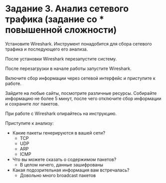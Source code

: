 # Задание 3. Анализ сетевого трафика (задание со * повышенной сложности)

Установите Wireshark. Инструмент понадобится для сбора сетевого трафика и последующего его анализа.

После установки Wireshark перезапустите систему.

После перезагрузки в начале работы запустите Wireshark.

Включите сбор информации через сетевой интерфейс и приступите к работе.

Зайдите на любые сайты, посмотрите различные ресурсы. Собирайте информацию не более 5 минут, после чего отключите сбор информации и сохраните лог пакетов.

При работе с Wireshark опирайтесь на инструкцию.

Приступите к анализу:

* Какие пакеты генерируются в вашей сети?
  * TCP
  * UDP
  * ARP
  * ICMP
* Что вы можете сказать о содержимом пакетов?
  * В целом ничего, данные зашифрованы
* Какая подозрительная информация вам встречалась?
  * Довольно много broadcast пакетов
